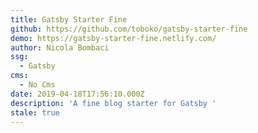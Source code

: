 ```yaml
---
title: Gatsby Starter Fine
github: https://github.com/toboko/gatsby-starter-fine
demo: https://gatsby-starter-fine.netlify.com/
author: Nicola Bombaci
ssg:
  - Gatsby
cms:
  - No Cms
date: 2019-04-18T17:56:10.000Z
description: 'A fine blog starter for Gatsby '
stale: true
---
```

